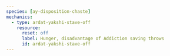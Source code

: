 ```yaml
---
species: [ay-disposition-chaste]
mechanics:
  - type: ardat-yakshi-stave-off
    resource:
      reset: off
      label: Hunger, disadvantage of Addiction saving throws
      id: ardat-yakshi-stave-off
---
```

